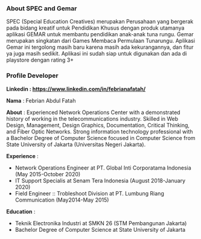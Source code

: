 ### About SPEC and Gemar
SPEC (Special Education Creatives) merupakan Perusahaan yang bergerak pada bidang kreatif untuk Pendidikan Khusus dengan produk utamanya aplikasi GEMAR untuk membantu pendidikan anak-anak tuna rungu. Gemar merupakan singkatan dari Games Membaca Permulaan Tunarungu. Aplikasi Gemar ini tergolong masih baru karena masih ada kekurangannya, dan fitur ya juga masih sedikit. Aplikasi ini sudah siap untuk digunakan dan ada di playstore dengan rating 3+
### Profile Developer
**Linkedin : https://www.linkedin.com/in/febrianafatah/**

**Nama** : Febrian Abdul Fatah

**About** : Experienced Network Operations Center with a demonstrated history of working in the telecommunications industry. Skilled in Web Design, Management, Design Graphics, Documentation, Critical Thinking, and Fiber Optic Networks. Strong information technology professional with a Bachelor Degree of Computer Science focused in Computer Science from State University of Jakarta (Universitas Negeri Jakarta). 

**Experience** : 
- Network Operations Engineer at PT. Global Inti Corporatama Indonesia (May 2015-October 2020)
- IT Support Specialis at Senam Tera Indonesia (August 2018-January 2020)
- Field Engineer :: Trobleshoot Division at PT. Lumbung Riang Communication (May2014-May 2015)

**Education** : 
- Teknik Electronika Industri at SMKN 26 (STM Pembangunan Jakarta)
- Bachelor Degree of Computer Science at State University of Jakarta
